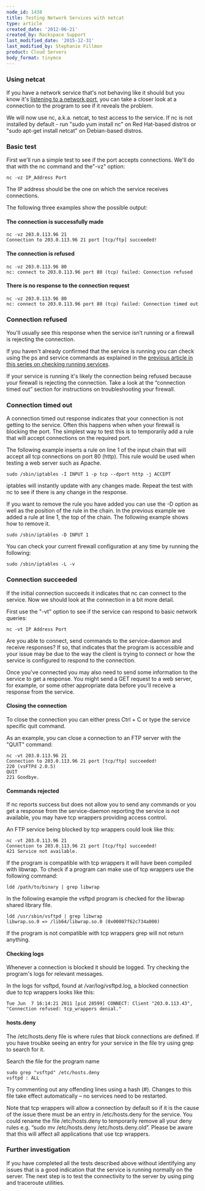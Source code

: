 ```yaml
---
node_id: 1438
title: Testing Network Services with netcat
type: article
created_date: '2012-06-21'
created_by: Rackspace Support
last_modified_date: '2015-12-31'
last_modified_by: Stephanie Fillmon
product: Cloud Servers
body_format: tinymce
---
```


<div id="task_jfg_d2y_jf" class="nested0">

### Using netcat

<div class="body taskbody">

<div class="section steps-informal">

If you have a network service that's not behaving like it should but you
know it's
<a href="/how-to/checking-listening-ports-with-netstat" class="xref">listening to a network port</a>,
you can take a closer look at a connection to the program to see if it
reveals the problem.

We will now use nc, a.k.a. netcat, to test access to the service. If nc
is not installed by default - run "sudo yum install nc" on Red Hat-based
distros or "sudo apt-get install netcat" on Debian-based distros.

</div>

</div>

</div>

<div id="concept_sxn_xmy_pg" class="topic concept nested0">

### Basic test

<div class="body conbody">

<div class="section">

First we'll run a simple test to see if the port accepts connections.
We'll do that with the nc command and the"-vz" option:

``` {.pre .codeblock}
nc -vz IP_Address Port
```

The IP address should be the one on which the service receives
connections.

The following three examples show the possible output:

</div>

<div class="section">

#### The connection is successfully made

``` {.pre .codeblock}
nc -vz 203.0.113.96 21
Connection to 203.0.113.96 21 port [tcp/ftp] succeeded!
```

</div>

<div class="section">

#### The connection is refused

``` {.pre .codeblock}
nc -vz 203.0.113.96 80
nc: connect to 203.0.113.96 port 80 (tcp) failed: Connection refused
```

</div>

<div class="section">

#### There is no response to the connection request

``` {.pre .codeblock}
nc -vz 203.0.113.96 80
nc: connect to 203.0.113.96 port 80 (tcp) failed: Connection timed out
```

</div>

</div>

</div>

<div id="task_r1x_nfy_jf" class="topic task nested0">

### Connection refused

<div class="body taskbody">

<div class="section steps-informal">

You'll usually see this response when the service isn&rsquo;t running or a
firewall is rejecting the connection.

If you haven't already confirmed that the service is running you can
check using the ps and service commands as explained in the
<a href="/how-to/checking-running-services-on-linux" class="xref">previous article in this series on checking running services</a>.

If your service is running it's likely the connection being refused
because your firewall is rejecting the connection. Take a look at the
&ldquo;connection timed out&rdquo; section for instructions on troubleshooting your
firewall.

</div>

</div>

</div>

<div id="task_2qm_xfy_jf" class="topic task nested0">

### Connection timed out

<div class="body taskbody">

<div class="section steps-informal">

A connection timed out response indicates that your connection is not
getting to the service. Often this happens when when your firewall is
blocking the port. The simplest way to test this is to temporarily add a
rule that will accept connections on the required port.

The following example inserts a rule on line 1 of the input chain that
will accept all tcp connections on port 80 (http). This rule would be
used when testing a web server such as Apache.

``` {.pre .codeblock}
sudo /sbin/iptables -I INPUT 1 -p tcp --dport http -j ACCEPT
```

iptables will instantly update with any changes made. Repeat the test
with nc to see if there is any change in the response.

If you want to remove the rule you have added you can use the -D option
as well as the position of the rule in the chain. In the previous
example we added a rule at line 1, the top of the chain. The following
example shows how to remove it.

``` {.pre .codeblock}
sudo /sbin/iptables -D INPUT 1
```

You can check your current firewall configuration at any time by running
the following:

``` {.pre .codeblock}
sudo /sbin/iptables -L -v
```

</div>

</div>

</div>

<div id="task_c2f_p2y_jf" class="topic task nested0">

### Connection succeeded

<div class="body taskbody">

<div class="section steps-informal">

If the initial connection succeeds it indicates that nc can connect to
the service. Now we should look at the connection in a bit more detail.

First use the "-vt" option to see if the service can respond to basic
network queries:

``` {.pre .codeblock}
nc -vt IP Address Port
```

Are you able to connect, send commands to the service-daemon and receive
responses? If so, that indicates that the program is accessible and your
issue may be due to the way the client is trying to connect or how the
service is configured to respond to the connection.

Once you've connected you may also need to send some information to the
service to get a response. You might send a GET request to a web server,
for example, or some other appropriate data before you'll receive a
response from the service.

</div>

</div>

<div id="concept_kl2_zpy_pg" class="topic concept nested1">

#### Closing the connection

<div class="body conbody">

To close the connection you can either press Ctrl + C or type the
service specific quit command.

As an example, you can close a connection to an FTP server with the
"QUIT" command:

``` {.pre .codeblock}
nc -vt 203.0.113.96 21
Connection to 203.0.113.96 21 port [tcp/ftp] succeeded!
220 (vsFTPd 2.0.5)
QUIT
221 Goodbye.
```

</div>

</div>

<div id="concept_sbn_yqy_pg" class="topic concept nested1">

#### Commands rejected

<div class="body conbody">

If nc reports success but does not allow you to send any commands or you
get a response from the service-daemon reporting the service is not
available, you may have tcp wrappers providing access control.

An FTP service being blocked by tcp wrappers could look like this:

``` {.pre .codeblock}
nc -vt 203.0.113.96 21
Connection to 203.0.113.96 21 port [tcp/ftp] succeeded!
421 Service not available.
```

If the program is compatible with tcp wrappers it will have been
compiled with libwrap. To check if a program can make use of tcp
wrappers use the following command:

``` {.pre .codeblock}
ldd /path/to/binary | grep libwrap
```

In the following example the vsftpd program is checked for the libwrap
shared library file.

``` {.pre .codeblock}
ldd /usr/sbin/vsftpd | grep libwrap
libwrap.so.0 => /lib64/libwrap.so.0 (0x00007f62c734a000)
```

If the program is not compatible with tcp wrappers grep will not return
anything.

</div>

</div>

<div id="concept_nkp_1ry_pg" class="topic concept nested1">

#### Checking logs

<div class="body conbody">

Whenever a connection is blocked it should be logged. Try checking the
program's logs for relevant messages.

In the logs for vsftpd, found at /var/log/vsftpd.log, a blocked
connection due to tcp wrappers looks like this:

``` {.pre .codeblock}
Tue Jun  7 16:14:21 2011 [pid 28599] CONNECT: Client "203.0.113.43", "Connection refused: tcp_wrappers denial."
```

</div>

</div>

<div id="concept_51j_cry_pg" class="topic concept nested1">

#### hosts.deny

<div class="body conbody">

The /etc/hosts.deny file is where rules that block connections are
defined. If you have troubke seeing an entry for your service in the
file try using grep to search for it.

Search the file for the program name

``` {.pre .codeblock}
sudo grep "vsftpd" /etc/hosts.deny
vsftpd : ALL
```

Try commenting out any offending lines using a hash (\#). Changes to
this file take effect automatically &ndash; no services need to be restarted.

Note that tcp wrappers will allow a connection by default so if it is
the cause of the issue there must be an entry in /etc/hosts.deny for the
service. You could rename the file /etc/hosts.deny to temporarily remove
all your deny rules e.g. &ldquo;sudo mv /etc/hosts.deny /etc/hosts.deny.old&rdquo;.
Please be aware that this will affect all applications that use tcp
wrappers.

</div>

</div>

</div>

<div id="concept_1zs_5lj_qg" class="topic concept nested0">

### Further investigation

<div class="body conbody">

If you have completed all the tests described above without identifying
any issues that is a good indication that the service is running
normally on the server. The next step is to test the connectivity to the
server by using ping and traceroute utilities.

</div>

</div>

